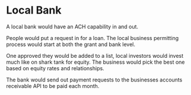 # Local Bank

A local bank would have an ACH capability in and out.

People would put a request in for a loan. The local business permitting process would start at both the grant and bank level.

One approved they would be added to a list, local investors would invest much like on shark tank for equity. The business would pick the best one based on equity rates and relationships.

The bank would send out payment requests to the businesses accounts receivable API to be paid each month.
